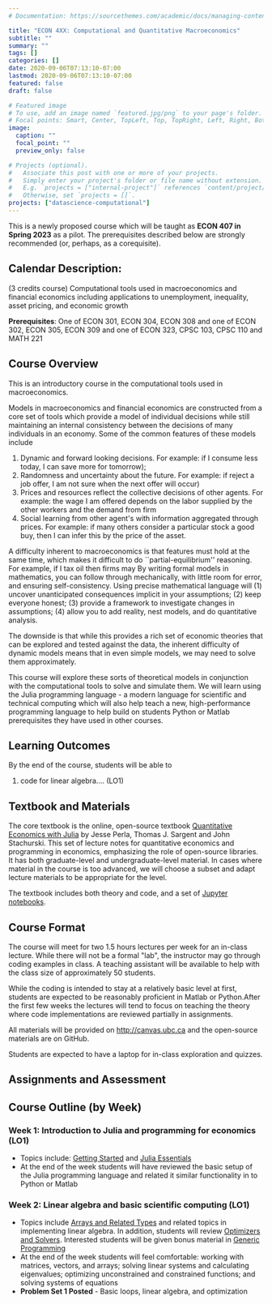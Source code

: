 ```yaml
---
# Documentation: https://sourcethemes.com/academic/docs/managing-content/

title: "ECON 4XX: Computational and Quantitative Macroeconomics"
subtitle: ""
summary: ""
tags: []
categories: []
date: 2020-09-06T07:13:10-07:00
lastmod: 2020-09-06T07:13:10-07:00
featured: false
draft: false

# Featured image
# To use, add an image named `featured.jpg/png` to your page's folder.
# Focal points: Smart, Center, TopLeft, Top, TopRight, Left, Right, BottomLeft, Bottom, BottomRight.
image:
  caption: ""
  focal_point: ""
  preview_only: false

# Projects (optional).
#   Associate this post with one or more of your projects.
#   Simply enter your project's folder or file name without extension.
#   E.g. `projects = ["internal-project"]` references `content/project/deep-learning/index.md`.
#   Otherwise, set `projects = []`.
projects: ["datascience-computational"]
---
```


This is a newly proposed course which will be taught as **ECON 407 in Spring 2023**  as a pilot.  The prerequisites described below are strongly recommended (or, perhaps, as a corequisite).
## Calendar Description:
(3 credits course) Computational tools used in macroeconomics and financial economics including applications to unemployment, inequality, asset pricing, and economic growth

**Prerequisites**: One of ECON 301, ECON 304, ECON 308 and one of ECON 302, ECON 305, ECON 309 and one of ECON 323, CPSC 103, CPSC 110 and MATH 221

## Course Overview

This is an introductory course in the computational tools used in macroeconomics.

Models in macroeconomics and financial economics are constructed from a core set of tools which provide a model of individual decisions while still maintaining an internal consistency between the decisions of many individuals in an economy.  Some of the common features of these models include
1. Dynamic and forward looking decisions.  For example: if I consume less today, I can save more for tomorrow);
2. Randomness and uncertainty about the future. For example: if reject a job offer, I am not sure when the next offer will occur)
3. Prices and resources reflect the collective decisions of other agents. For example: the wage I am offered depends on the labor supplied by the other workers and the demand from firm
4. Social learning from other agent's with information aggregated through prices.  For example: if many others consider a particular stock a good buy, then I can infer this by the price of the asset.

A difficulty inherent to macroeconomics is that features must hold at the same time, which makes it difficult to do ``partial-equilibrium'' reasoning.  For example, if I tax oil then firms may   By writing formal models in mathematics, you can follow through mechanically, with little room for error, and ensuring self-consistency.  Using precise mathematical language will (1) uncover unanticipated consequences implicit in your assumptions; (2) keep everyone honest; (3) provide a framework to investigate changes in assumptions; (4) allow you to add reality, nest models, and do quantitative analysis.

The downside is that while this provides a rich set of economic theories that can be explored and tested against the data, the inherent difficulty of dynamic models means that in even simple models, we may need to solve them approximately.

This course will explore these sorts of theoretical models in conjunction with the computational tools to solve and simulate them.  We will learn using the Julia programming language - a modern language for scientific and technical computing which will also help teach a new, high-performance programming language to help build on students Python or Matlab prerequisites they have used in other courses.

## Learning Outcomes

By the end of the course, students will be able to
1. code for linear algebra.... (LO1)

## Textbook and Materials
The core textbook is the online, open-source textbook [Quantitative Economics with Julia](https://julia.quantecon.org/) by Jesse Perla, Thomas J. Sargent and John Stachurski.  This set of lecture notes for quantitative economics and programming in economics, emphasizing the role of open-source libraries. It has both graduate-level and undergraduate-level material. In cases where material in the course is too advanced, we will choose a subset and adapt lecture materials to be appropriate for the level.

The textbook includes both theory and code, and a set of [Jupyter notebooks](https://github.com/QuantEcon/lecture-julia.notebooks).   

## Course Format
The course will meet for two 1.5 hours lectures per week for an in-class lecture. While there will not be a formal "lab", the instructor may go through coding examples in class. A teaching assistant will be available to help with the class size of approximately 50 students.

While the coding is intended to stay at a relatively basic level at first, students are expected to be reasonably proficient in Matlab or Python.After the first few weeks the lectures will tend to focus on teaching the theory where code implementations are reviewed partially in assignments.

All materials will be provided on http://canvas.ubc.ca and the open-source materials are on GitHub.

Students are expected to have a laptop for in-class exploration and quizzes.

## Assignments and Assessment

## Course Outline (by Week)

### Week 1: Introduction to Julia and programming for economics (LO1)

   - Topics include: [Getting Started](https://julia.quantecon.org/getting_started_julia/getting_started.html) and [Julia Essentials](https://julia.quantecon.org/getting_started_julia/julia_essentials.html)
   - At the end of the week students will have reviewed the basic setup of the Julia programming language and related it similar functionality in to Python or Matlab


### Week 2: Linear algebra and basic scientific computing (LO1)
   - Topics include [Arrays and Related Types](https://julia.quantecon.org/getting_started_julia/fundamental_types.html) and related topics in implementing linear algebra.  In addition, students will review [Optimizers and Solvers](https://julia.quantecon.org/more_julia/optimization_solver_packages.html).  Interested students will be given bonus material in [Generic Programming](https://julia.quantecon.org/getting_started_julia/introduction_to_types.html)
   - At the end of the week students will feel comfortable: working with matrices, vectors, and arrays; solving linear systems and calculating eigenvalues; optimizing unconstrained and constrained functions; and solving systems of equations 
   - **Problem Set 1 Posted** - Basic loops, linear algebra, and optimization
